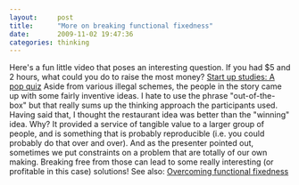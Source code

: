 ```yaml
---
layout:     post
title:      "More on breaking functional fixedness"
date:       2009-11-02 19:47:36
categories: thinking
---
```

Here's a fun little video that poses an interesting question. If you had $5 and 2 hours, what could you do to raise the most money? [Start up studies: A pop quiz](http://entrepreneur.venturebeat.com/2009/10/30/start-up-studies-a-pop-quiz/) Aside from various illegal schemes, the people in the story came up with some fairly inventive ideas. I hate to use the phrase "out-of-the-box" but that really sums up the thinking approach the participants used. Having said that, I thought the restaurant idea was better than the "winning" idea. Why? It provided a service of tangible value to a larger group of people, and is something that is probably reproducible (i.e. you could probably do that over and over). And as the presenter pointed out, sometimes we put constraints on a problem that are totally of our own making. Breaking free from those can lead to some really interesting (or profitable in this case) solutions! See also: [Overcoming functional fixedness ](http://www.ironboundsoftware.com/blog/2005/08/12/overcoming-functional-fixedness/)
